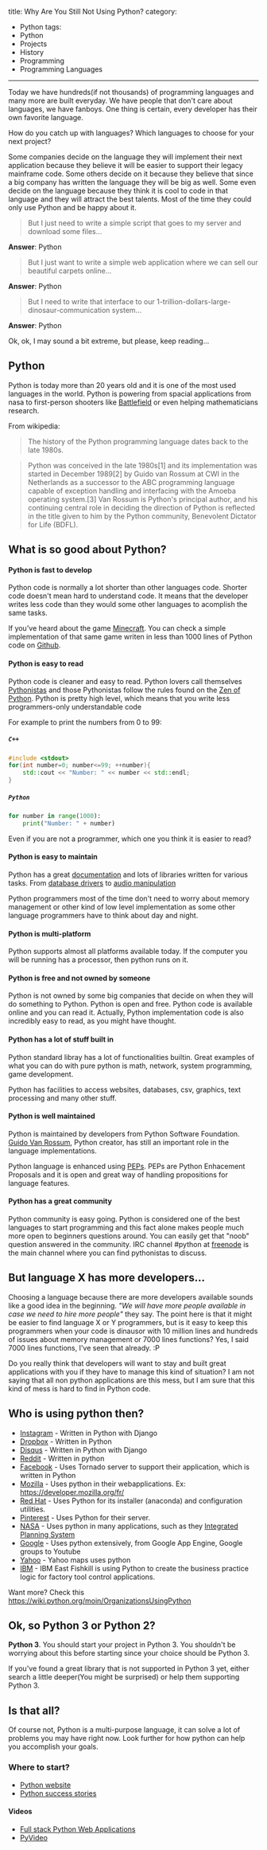 title: Why Are You Still Not Using Python?
category:
- Python
tags:
- Python
- Projects
- History
- Programming
- Programming Languages
---

Today we have hundreds(if not thousands) of programming languages and many more are built everyday. We have people that don't care about languages, we have fanboys. One thing is certain, every developer has their own favorite language.

How do you catch up with languages? Which languages to choose for your next project?

Some companies decide on the language they will implement their next application because they believe it will be easier to support their legacy mainframe code. Some others decide on it because they believe that since a big company has written the language they will be big as well. Some even decide on the language because they think it is cool to code in that language and they will attract the best talents. Most of the time they could only use Python and be happy about it.

>But I just need to write a simple script that goes to my server and download some files...

**Answer**: Python

>But I just want to write a simple web application where we can sell our beautiful carpets online...

**Answer**: Python

>But I need to write that interface to our 1-trillion-dollars-large-dinosaur-communication system...

**Answer**: Python

Ok, ok, I may sound a bit extreme, but please, keep reading...

## Python

Python is today more than 20 years old and it is one of the most used languages in the world. Python is powering from spacial applications from nasa to first-person shooters like [Battlefield](http://www.battlefield.com/) or even helping mathematicians research.

From wikipedia:

>The history of the Python programming language dates back to the late 1980s.

>Python was conceived in the late 1980s[1] and its implementation was started in December 1989[2] by Guido van Rossum at CWI in the Netherlands as a successor to the ABC programming language capable of exception handling and interfacing with the Amoeba operating system.[3] Van Rossum is Python's principal author, and his continuing central role in deciding the direction of Python is reflected in the title given to him by the Python community, Benevolent Dictator for Life (BDFL).


## What is so good about Python?

#### Python is fast to develop

Python code is normally a lot shorter than other languages code. Shorter code doesn't mean hard to understand code. It means that the developer writes less code than they would some other languages to acomplish the same tasks.

If you've heard about the game [Minecraft](https://minecraft.net/). You can check a simple implementation of that same game writen in less than 1000 lines of Python code on [Github](https://github.com/fogleman/Minecraft).


#### Python is easy to read

Python code is cleaner and easy to read. Python lovers call themselves [Pythonistas](http://python.net/~goodger/projects/pycon/2007/idiomatic/handout.html) and those Pythonistas follow the rules found on the [Zen of Python](https://www.python.org/doc/humor/#the-zen-of-python). Python is pretty high level, which means that you write less programmers-only understandable code

For example to print the numbers from 0 to 99:

##### `C++`

``` c++
#include <stdout>
for(int number=0; number<=99; ++number){
    std::cout << "Number: " << number << std::endl;
}
```

##### `Python`

``` python
for number in range(1000):
    print("Number: " + number)
```

Even if you are not a programmer, which one you think it is easier to read?

#### Python is easy to maintain

Python has a great [documentation](https://docs.python.org) and lots of libraries written for various tasks. From [database drivers](https://wiki.python.org/moin/DatabaseInterfaces) to [audio manipulation](https://wiki.python.org/moin/Audio)

Python programmers most of the time don't need to worry about memory management or other kind of low level implementation as some other language programmers have to think about day and night.


#### Python is multi-platform

Python supports almost all platforms available today. If the computer you will be running has a processor, then python runs on it.


#### Python is free and not owned by someone


Python is not owned by some big companies that decide on when they will do something to Python. Python is open and free. Python code is available online and you can read it. Actually, Python implementation code is also incredibly easy to read, as you might have thought.

#### Python has a lot of stuff built in

Python standard libray has a lot of functionalities builtin. Great examples of what you can do with pure python is math, network, system programming, game development.

Python has facilities to access websites, databases, csv, graphics, text processing and many other stuff.


#### Python is well maintained

Python is maintained by developers from Python Software Foundation. [Guido Van Rossum](https://www.python.org/~guido/), Python creator, has still an important role in the language implementations.

Python language is enhanced using [PEPs](https://www.python.org/dev/peps/). PEPs are Python Enhacement Proposals and it is open and great way of handling propositions for language features.


#### Python has a great community

Python community is easy going. Python is considered one of the best languages to start programming and this fact alone makes people much more open to beginners questions around. You can easily get that "noob" question answered in the community. IRC channel #python at [freenode](https://freenode.net/) is the main channel where you can find pythonistas to discuss.

## But language X has more developers...

Choosing a language because there are more developers available sounds like a good idea in the beginning. *"We will have more people available in case we need to hire more people"* they say. The point here is that it might be easier to find language X or Y programmers, but is it easy to keep this programmers when your code is dinausor with 10 million lines and hundreds of issues about memory management or 7000 lines functions? Yes, I said 7000 lines functions, I've seen that already. :P

Do you really think that developers will want to stay and built great applications with you if they have to manage this kind of situation? I am not saying that all non python applications are this mess, but I am sure that this kind of mess is hard to find in Python code.


## Who is using python then?

+ [Instagram](https://instagram.com) - Written in Python with Django
+ [Dropbox](https://dropbox.com) - Written in Python
+ [Disqus](http://disqus.com) - Written in Python with Django
+ [Reddit](https://reddit.org) - Written in python
+ [Facebook](https://facebook.com) - Uses Tornado server to support their application, which is written in Python
+ [Mozilla](https://www.mozilla.org/en-US) - Uses python in their webapplications. Ex: https://developer.mozilla.org/fr/
+ [Red Hat](http://www.redhat.com/en) - Uses Python for its installer (anaconda) and configuration utilities.
+ [Pinterest](https://www.pinterest.com/) - Uses Python for their server.
+ [NASA](http://www.nasa.gov/) - Uses python in many applications, such as they [Integrated Planning System](http://ti.arc.nasa.gov/tech/asr/planning-and-scheduling/)
+ [Google](https://google.com) - Uses python extensively, from Google App Engine, Google groups to Youtube
+ [Yahoo](https://yahoo.com) - Yahoo maps uses python
+ [IBM](http://ibm.com) - IBM East Fishkill is using Python to create the business practice logic for factory tool control applications.

Want more? Check this https://wiki.python.org/moin/OrganizationsUsingPython

## Ok, so Python 3 or Python 2?

**Python 3**. You should start your project in Python 3. You shouldn't be worrying about this before starting since your choice should be Python 3.

If you've found a great library that is not supported in Python 3 yet, either search a little deeper(You might be surprised) or help them supporting Python 3.

## Is that all?

Of course not, Python is a multi-purpose language, it can solve a lot of problems you may have right now. Look further for how python can help you accomplish your goals.

### Where to start?

+ [Python website](https://python.org)
+ [Python success stories](https://www.python.org/about/success/)

#### Videos

+ [Full stack Python Web Applications](http://pyvideo.org/video/2591/so-you-want-to-be-a-full-stack-developer-how-to)
+ [PyVideo](http://www.pyvideo.org/)

